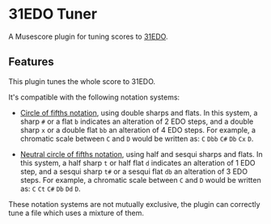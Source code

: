 # 31EDO Tuner
A  Musescore plugin for tuning scores to [31EDO](https://en.xen.wiki/w/31edo).


## Features
This plugin tunes the whole score to 31EDO.

It's compatible with the following notation systems:

- [Circle of fifths notation](https://en.xen.wiki/w/31edo#Notations), using double sharps and flats.  In this system, a sharp <code>#</code> or a flat <code>b</code> indicates an alteration of 2 EDO steps, and a double sharp <code>x</code> or a double flat <code>bb</code> an alteration of 4 EDO steps.  For example, a chromatic scale between <code>C</code> and <code>D</code> would be written as: <code>C</code> <code>Dbb</code> <code>C#</code> <code>Db</code> <code>Cx</code> <code>D</code>.

- [Neutral circle of fifths notation](https://en.xen.wiki/w/31edo#Notations), using half and sesqui sharps and flats.  In this system, a  half sharp <code>t</code> or half flat <code>d</code> indicates an alteration of 1 EDO step, and a sesqui sharp <code>t#</code> or a sesqui flat <code>db</code> an alteration of 3 EDO steps.  For example, a chromatic scale between <code>C</code> and <code>D</code> would be written as: <code>C</code> <code>Ct</code> <code>C#</code> <code>Db</code> <code>Dd</code> <code>D</code>.

These notation systems are not mutually exclusive, the plugin can correctly tune a file which uses a mixture of them.

